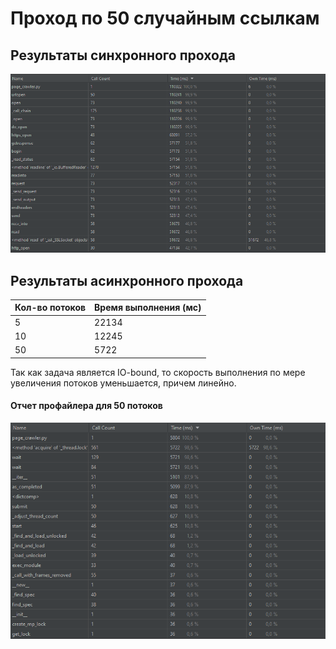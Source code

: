 # Проход по 50 случайным ссылкам

## Результаты синхронного прохода

![](sync-prof.png)

## Результаты асинхронного прохода

| Кол-во потоков  | Время выполнения (мс) |
| ------------- | ------------- |
| 5  | 22134  |
| 10  | 12245 |
| 50  | 5722 |

Так как задача является IO-bound, то скорость выполнения по мере увеличения потоков уменьшается, причем линейно.

#### Отчет профайлера для 50 потоков

![](async-50-prof.png)